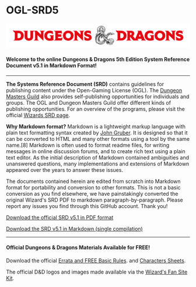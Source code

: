 # OGL-SRD5

![D&D Logo](DnD_Logo2.png)

#### Welcome to the online Dungeons & Dragons 5th Edition System Reference Document v5.1 in Markdown Format!

---

**The Systems Reference Document (SRD)** contains guidelines for publishing content under the Open-Gaming License (OGL). The [Dungeon Masters Guild](http://dungeonmastersguild.com/) also provides self-publishing opportunities for individuals and groups. The OGL and Dungeon Masters Guild offer different kinds of publishing opportunities. For an overview of the programs, please visit the official [Wizards SRD page](http://dnd.wizards.com/articles/features/systems-reference-document-srd).

**Why Markdown format?** Markdown is a lightweight markup language with plain text formatting syntax created by [John Gruber](https://daringfireball.net). It is designed so that it can be converted to HTML and many other formats using a tool by the same name.[8] Markdown is often used to format readme files, for writing messages in online discussion forums, and to create rich text using a plain text editor. As the initial description of Markdown contained ambiguities and unanswered questions, many implementations and extensions of Markdown appeared over the years to answer these issues.

The documents contained herein are edited from scratch into Markdown format for portability and conversion to other formats. This is not a basic conversion as you find elsewhere, we have painstakingly converted the original Wizard's SRD PDF to markdown paragraph-by-paragraph. Please report any issues you find through this GitHub account. Thank you!

[Download the official SRD v5.1 in PDF format](http://media.wizards.com/2016/downloads/DND/SRD-OGL_V5.1.pdf)

[Download the SRD v5.1 in Markdown (single compilation)](https://github.com/sigillumrasa/OGL-SRD5/blob/master/D%26D%205E%20SRD%20v5.1%20Compilation.md)

---

#### Official Dungeons & Dragons Materials Available for FREE!

Download the official [Errata and FREE Basic Rules](http://dnd.wizards.com/articles/features/basicrules). and [Characters Sheets](http://dnd.wizards.com/articles/features/character_sheets).

The official D&D logos and images made available via the [Wizard's Fan Site Kit](http://dnd.wizards.com/articles/features/fan-site-kit).
